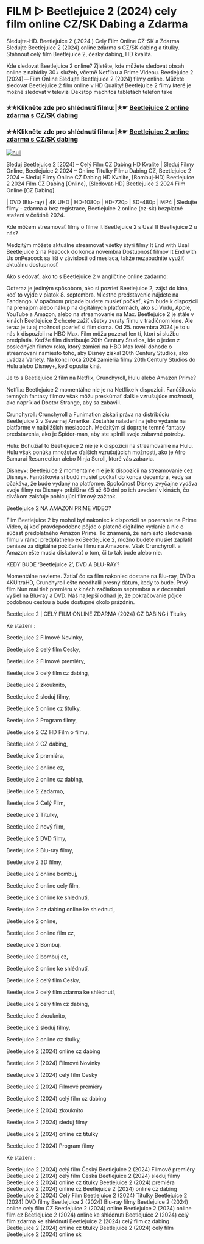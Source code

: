 # FILM ▷ Beetlejuice 2 (2024) cely film online CZ/SK Dabing a Zdarma

Sledujte-HD. Beetlejuice 2 (.2024.) Cely Film Online CZ-SK a Zdarma
Sledujte Beetlejuice 2 (2024) online zdarma s CZ/SK dabing a titulky. Stáhnout celý film Beetlejuice 2, český dabing, HD kvalita.

Kde sledovat Beetlejuice 2 online? Zjistěte, kde můžete sledovat obsah online z nabídky 30+ služeb, včetně Netflixu a Prime Videou. Beetlejuice 2 (2024) — Film Online Sledujte Beetlejuice 2 (2024) filmy online. Můžete sledovat Beetlejuice 2 film online v HD Quality! Beetlejuice 2 filmy které je možné sledovat v televizi Dekstop machitos tabletách telefon také

### ✮✮Klikněte zde pro shlédnutí filmu:|✮☛ [Beetlejuice 2 online zdarma s CZ/SK dabing](https://bit.ly/beetlejuice-cely-film-cz)

### ✮✮Klikněte zde pro shlédnutí filmu:|✮☛ [Beetlejuice 2 online zdarma s CZ/SK dabing](https://bit.ly/beetlejuice-cely-film-cz)

[![null](https://static.wixstatic.com/media/855a25_043b5abeb4ae4d35ac003198e7fe56ed~mv2.gif)](https://bit.ly/beetlejuice-cely-film-cz)

Sleduj Beetlejuice 2 [2024] – Celý Film CZ Dabing HD Kvalite | Sleduj Filmy Online, Beetlejuice 2 2024 – Online Titulky Filmu Dabing CZ, Beetlejuice 2 2024 – Sleduj Filmy Online CZ Dabing HD Kvalite, [Bombuj-HD] Beetlejuice 2 2024 Film CZ Dabing [Online], [Sledovat-HD] Beetlejuice 2 2024 Film Online [CZ Dabing].

| DVD (Blu-ray) | 4K UHD | HD-1080p | HD-720p | SD-480p | MP4 | Sledujte filmy - zdarma a bez registrace, Beetlejuice 2 online (cz-sk) bezplatné stažení v češtině 2024.

Kde môžem streamovať filmy o filme It Beetlejuice 2 s Usal It Beetlejuice 2 u nás?

Medzitým môžete aktuálne streamovať všetky štyri filmy It End with Usal Beetlejuice 2 na Peacock do konca novembra Dostupnosť filmov It End with Us onPeacock sa líši v závislosti od mesiaca, takže nezabudnite využiť aktuálnu dostupnosť

Ako sledovať, ako to s Beetlejuice 2 v angličtine online zadarmo:

Odteraz je jediným spôsobom, ako si pozrieť Beetlejuice 2, zájsť do kina, keď to vyjde v piatok 8. septembra. Miestne predstavenie nájdete na Fandango. V opačnom prípade budete musieť počkať, kým bude k dispozícii na prenájom alebo nákup na digitálnych platformách, ako sú Vudu, Apple, YouTube a Amazon, alebo na streamovanie na Max. Beetlejuice 2 je stále v kinách Beetlejuice 2 chcete zažiť všetky zvraty filmu v tradičnom kine. Ale teraz je tu aj možnosť pozrieť si film doma. Od 25. novembra 2024 je to u nás k dispozícii na HBO Max. Film môžu pozerať len tí, ktorí si službu predplatia. Keďže film distribuuje 20th Century Studios, ide o jeden z posledných filmov roka, ktorý zamieri na HBO Max kvôli dohode o streamovaní namiesto toho, aby Disney získal 20th Century Studios, ako uvádza Variety. Na konci roka 2024 zamieria filmy 20th Century Studios do Hulu alebo Disney+, keď opustia kiná.

Je to s Beetlejuice 2 film na Netflix, Crunchyroll, Hulu alebo Amazon Prime?

Netflix: Beetlejuice 2 momentálne nie je na Netflixe k dispozícii. Fanúšikovia temných fantasy filmov však môžu preskúmať ďalšie vzrušujúce možnosti, ako napríklad Doctor Strange, aby sa zabavili.

Crunchyroll: Crunchyroll a Funimation získali práva na distribúciu Beetlejuice 2 v Severnej Amerike. Zostaňte naladení na jeho vydanie na platforme v najbližších mesiacoch. Medzitým si doprajte temné fantasy predstavenia, ako je Spider-man, aby ste splnili svoje zábavné potreby.

Hulu: Bohužiaľ to Beetlejuice 2 nie je k dispozícii na streamovanie na Hulu. Hulu však ponúka množstvo ďalších vzrušujúcich možností, ako je Afro Samurai Resurrection alebo Ninja Scroll, ktoré vás zabavia.

Disney+: Beetlejuice 2 momentálne nie je k dispozícii na streamovanie cez Disney+. Fanúšikovia si budú musieť počkať do konca decembra, kedy sa očakáva, že bude vydaný na platforme. Spoločnosť Disney zvyčajne vydáva svoje filmy na Disney+ približne 45 až 60 dní po ich uvedení v kinách, čo divákom zaisťuje pohlcujúci filmový zážitok.

Beetlejuice 2 NA AMAZON PRIME VIDEO?

Film Beetlejuice 2 by mohol byť nakoniec k dispozícii na pozeranie na Prime Video, aj keď pravdepodobne pôjde o platené digitálne vydanie a nie o súčasť predplatného Amazon Prime. To znamená, že namiesto sledovania filmu v rámci predplatného exiBeetlejuice 2, možno budete musieť zaplatiť peniaze za digitálne požičanie filmu na Amazone. Však Crunchyroll. a Amazon ešte musia diskutovať o tom, či to tak bude alebo nie.

KEDY BUDE ‘Beetlejuice 2’, DVD A BLU-RAY?

Momentálne nevieme. Zatiaľ čo sa film nakoniec dostane na Blu-ray, DVD a 4KUltraHD, Crunchyroll ešte neodhalil presný dátum, kedy to bude. Prvý film Nun mal tiež premiéru v kinách začiatkom septembra a v decembri vyšiel na Blu-ray a DVD. Náš najlepší odhad je, že pokračovanie pôjde podobnou cestou a bude dostupné okolo prázdnin.

Beetlejuice 2 | CELÝ FILM ONLINE ZDARMA (2024) CZ DABING i Titulky

Ke stažení :

Beetlejuice 2 Filmové Novinky,

Beetlejuice 2 celý film Cesky,

Beetlejuice 2 Filmové premiéry,

Beetlejuice 2 celý film cz dabing,

Beetlejuice 2 zkouknito,

Beetlejuice 2 sleduj filmy,

Beetlejuice 2 online cz titulky,

Beetlejuice 2 Program filmy,

Beetlejuice 2 CZ HD Film o filmu,

Beetlejuice 2 CZ dabing,

Beetlejuice 2 premiéra,

Beetlejuice 2 online cz,

Beetlejuice 2 online cz dabing,

Beetlejuice 2 Zadarmo,

Beetlejuice 2 Celý Film,

Beetlejuice 2 Titulky,

Beetlejuice 2 nový film,

Beetlejuice 2 DVD filmy,

Beetlejuice 2 Blu-ray filmy,

Beetlejuice 2 3D filmy,

Beetlejuice 2 online bombuj,

Beetlejuice 2 online cely film,

Beetlejuice 2 online ke shlednuti,

Beetlejuice 2 cz dabing online ke shlednuti,

Beetlejuice 2 online,

Beetlejuice 2 online film cz,

Beetlejuice 2 Bombuj,

Beetlejuice 2 bombuj cz,

Beetlejuice 2 online ke shlédnutí,

Beetlejuice 2 celý film Cesky,

Beetlejuice 2 celý film zdarma ke shlédnutí,

Beetlejuice 2 celý film cz dabing,

Beetlejuice 2 zkouknito,

Beetlejuice 2 sleduj filmy,

Beetlejuice 2 online cz titulky,

Beetlejuice 2 (2024) online cz dabing

Beetlejuice 2 (2024) Filmové Novinky

Beetlejuice 2 (2024) celý film Cesky

Beetlejuice 2 (2024) Filmové premiéry

Beetlejuice 2 (2024) celý film cz dabing

Beetlejuice 2 (2024) zkouknito

Beetlejuice 2 (2024) sleduj filmy

Beetlejuice 2 (2024) online cz titulky

Beetlejuice 2 (2024) Program filmy

Ke stažení :

Beetlejuice 2 (2024) celý film Český Beetlejuice 2 (2024) Filmové premiéry Beetlejuice 2 (2024) celý film Česka Beetlejuice 2 (2024) sleduj filmy Beetlejuice 2 (2024) online cz titulky Beetlejuice 2 (2024) premiéra Beetlejuice 2 (2024) online cz Beetlejuice 2 (2024) online cz dabing Beetlejuice 2 (2024) Celý Film Beetlejuice 2 (2024) Titulky Beetlejuice 2 (2024) DVD filmy Beetlejuice 2 (2024) Blu-ray filmy Beetlejuice 2 (2024) online cely film CZ Beetlejuice 2 (2024) online Beetlejuice 2 (2024) online film cz Beetlejuice 2 (2024) online ke shlédnutí Beetlejuice 2 (2024) celý film zdarma ke shlédnutí Beetlejuice 2 (2024) celý film cz dabing Beetlejuice 2 (2024) online cz titulky Beetlejuice 2 (2024) celý film Beetlejuice 2 (2024) online sk
